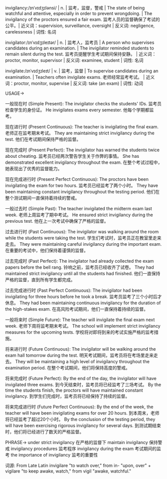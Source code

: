 invigilancy:/ɪnˈvɪdʒɪlənsi/ | n. | 监考，监督，警戒 | The state of being watchful and attentive, especially in order to prevent wrongdoing. |  The invigilancy of the proctors ensured a fair exam.  监考人员的监督确保了考试的公平。| 近义词：supervision, surveillance, oversight | 反义词: negligence, carelessness | 词性: 名词

invigilator:/ɪnˈvɪdʒɪleɪtər/ | n. | 监考人，监考员 | A person who supervises candidates during an examination. | The invigilator reminded students to remain silent during the test. 监考员提醒学生考试期间保持安静。 | 近义词：proctor, monitor, supervisor | 反义词: examinee, student | 词性: 名词

invigilate:/ɪnˈvɪdʒɪleɪt/ | v. | 监考，监督 | To supervise candidates during an examination. |  Teachers often invigilate exams. 老师经常监考考试。 | 近义词：proctor, monitor, supervise | 反义词:  take (an exam) | 词性: 动词


USAGE->

一般现在时 (Simple Present):
The invigilator checks the students' IDs. 监考员检查学生的身份证。
He invigilates exams every semester. 他每个学期都监考。

现在进行时 (Present Continuous):
The teacher is invigilating the final exam. 老师正在监考期末考试。
They are maintaining strict invigilancy during the test. 他们在考试期间保持严格的监督。

现在完成时 (Present Perfect):
The invigilator has warned the students twice about cheating. 监考员已经两次警告学生关于作弊的事情。
She has demonstrated excellent invigilancy throughout the exam. 在整个考试过程中，她表现出了优秀的监督能力。

现在完成进行时 (Present Perfect Continuous):
The proctors have been invigilating the exam for two hours. 监考员已经监考了两个小时。
They have been maintaining constant invigilancy throughout the testing period.  他们在整个测试期间一直保持着持续的警戒。


一般过去时 (Simple Past):
The teacher invigilated the midterm exam last week. 老师上周监考了期中考试。
He ensured strict invigilancy during the previous test. 他在上一次考试中确保了严格的监督。

过去进行时 (Past Continuous):
The invigilator was walking around the room while the students were taking the test.  学生们考试时，监考员正在教室里走来走去。
They were maintaining careful invigilancy during the important exam.  在重要的考试中，他们保持着谨慎的监督。


过去完成时 (Past Perfect):
The invigilator had already collected the exam papers before the bell rang. 铃响之前，监考员已经收齐了试卷。
They had maintained strict invigilancy until all the students had finished.  他们一直保持严格的监督，直到所有学生都完成。

过去完成进行时 (Past Perfect Continuous):
The invigilator had been invigilating for three hours before he took a break. 监考员监考了三个小时后才休息。
They had been maintaining continuous invigilancy for the duration of the high-stakes exam. 在高风险考试期间，他们一直保持着持续的监督。


一般将来时 (Simple Future):
The teacher will invigilate the final exam next week. 老师下周将监考期末考试。
The school will implement strict invigilancy measures for the upcoming tests. 学校将对即将到来的考试实施严格的监考措施。


将来进行时 (Future Continuous):
The invigilator will be walking around the exam hall tomorrow during the test. 明天考试期间，监考员将在考场里走来走去。
They will be maintaining a high level of invigilancy throughout the examination period. 在整个考试期间，他们将保持高度的警戒。


将来完成时 (Future Perfect):
By the end of the day, the invigilator will have invigilated three exams. 到今天结束时，监考员将已经监考了三场考试。
By the time the students finish, the proctors will have maintained constant invigilancy. 到学生们完成时，监考员将已经保持了持续的监督。


将来完成进行时 (Future Perfect Continuous):
By the end of the week, the teacher will have been invigilating exams for over 20 hours. 到本周末，老师将已经监考了超过20个小时。
By the conclusion of the testing period, they will have been exercising rigorous invigilancy for several days. 到测试期结束时，他们将已经进行了数天的严格监督。


PHRASE->
under strict invigilancy  在严格的监督下
maintain invigilancy 保持警戒
invigilancy procedures 监考程序
invigilancy during the exam 考试期间的监考
the importance of invigilancy 监考的重要性


词源:
From Late Latin invigilare "to watch over," from in- "upon, over" + vigilare "to keep awake, watch," from vigil "awake, watchful."
